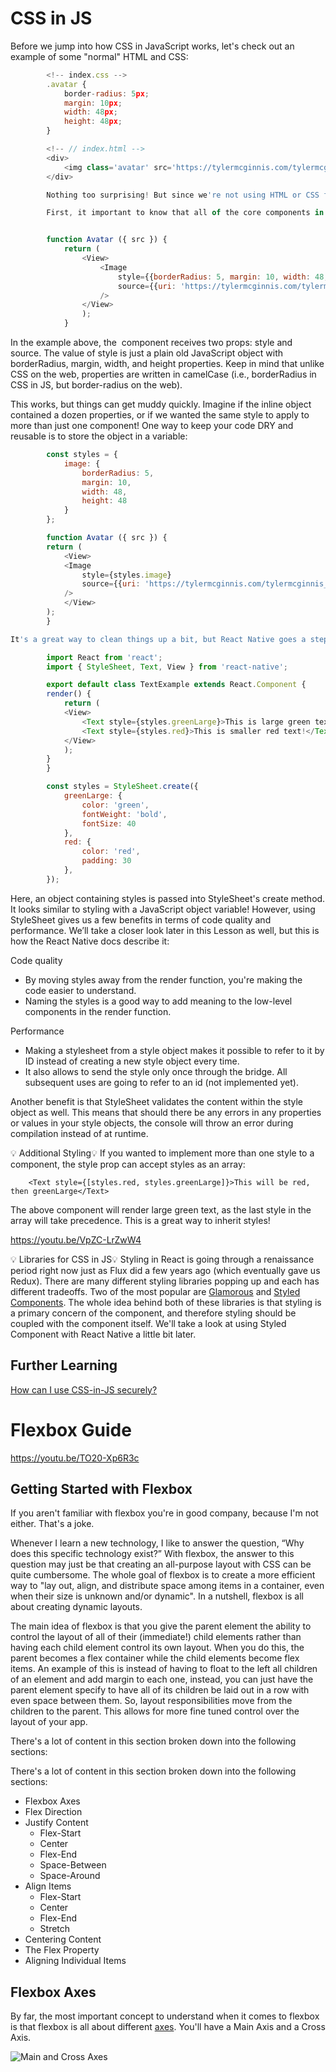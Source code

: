 # CSS in JS
Before we jump into how CSS in JavaScript works, let's check out an example of some "normal" HTML and CSS:

```javascript
        <!-- index.css -->
        .avatar {
            border-radius: 5px;
            margin: 10px;
            width: 48px;
            height: 48px;
        }

        <!-- // index.html -->
        <div>
            <img class='avatar' src='https://tylermcginnis.com/tylermcginnis_glasses-300.png' />
        </div>

        Nothing too surprising! But since we're not using HTML or CSS files to build mobile apps -- how would this look in React Native?

        First, it important to know that all of the core components in React Native can accept a prop named style. One way we can leverage this prop is to provide styling to components with inline JavaScript objects:


        function Avatar ({ src }) {
            return (
                <View>
                    <Image
                        style={{borderRadius: 5, margin: 10, width: 48, height: 48}}
                        source={{uri: 'https://tylermcginnis.com/tylermcginnis_glasses-300.png'}}
                    />
                </View>
                );
            }
```

In the example above, the <Image> component receives two props: style and source. The value of style is just a plain old JavaScript object with borderRadius, margin, width, and height properties. Keep in mind that unlike CSS on the web, properties are written in camelCase (i.e., borderRadius in CSS in JS, but border-radius on the web).

This works, but things can get muddy quickly. Imagine if the inline object contained a dozen properties, or if we wanted the same style to apply to more than just one component! One way to keep your code DRY and reusable is to store the object in a variable:

```javascript
        const styles = {
            image: {
                borderRadius: 5,
                margin: 10,
                width: 48,
                height: 48
            }
        };

        function Avatar ({ src }) {
        return (
            <View>
            <Image
                style={styles.image}
                source={{uri: 'https://tylermcginnis.com/tylermcginnis_glasses-300.png'}}
            />
            </View>
        );
        }

It's a great way to clean things up a bit, but React Native goes a step further with its StyleSheet API. Check out the following example:

        import React from 'react';
        import { StyleSheet, Text, View } from 'react-native';

        export default class TextExample extends React.Component {
        render() {
            return (
            <View>
                <Text style={styles.greenLarge}>This is large green text!</Text>
                <Text style={styles.red}>This is smaller red text!</Text>
            </View>
            );
        }
        }

        const styles = StyleSheet.create({
            greenLarge: {
                color: 'green',
                fontWeight: 'bold',
                fontSize: 40
            },
            red: {
                color: 'red',
                padding: 30
            },
        });
```

Here, an object containing styles is passed into StyleSheet's create method. It looks similar to styling with a JavaScript object variable! However, using StyleSheet gives us a few benefits in terms of code quality and performance. We’ll take a closer look later in this Lesson as well, but this is how the React Native docs describe it:

Code quality

* By moving styles away from the render function, you're making the code easier to understand.
* Naming the styles is a good way to add meaning to the low-level components in the render function.

Performance

* Making a stylesheet from a style object makes it possible to refer to it by ID instead of creating a new style object every time.
* It also allows to send the style only once through the bridge. All subsequent uses are going to refer to an id (not implemented yet).

Another benefit is that StyleSheet validates the content within the style object as well. This means that should there be any errors in any properties or values in your style objects, the console will throw an error during compilation instead of at runtime.

💡 Additional Styling💡
If you wanted to implement more than one style to a component, the style prop can accept styles as an array:

        <Text style={[styles.red, styles.greenLarge]}>This will be red, then greenLarge</Text>

The above <Text> component will render large green text, as the last style in the array will take precedence. This is a great way to inherit styles!

https://youtu.be/VpZC-LrZwW4

💡 Libraries for CSS in JS💡
Styling in React is going through a renaissance period right now just as Flux did a few years ago (which eventually gave us Redux). There are many different styling libraries popping up and each has different tradeoffs. Two of the most popular are <a href="https://github.com/styled-components/styled-components">Glamorous</a> and <a href="https://github.com/robinpowered/glamorous-native">Styled Components</a>. The whole idea behind both of these libraries is that styling is a primary concern of the component, and therefore styling should be coupled with the component itself. We'll take a look at using Styled Component with React Native a little bit later.

## Further Learning
<a href="">How can I use CSS-in-JS securely?</a>

# Flexbox Guide
https://youtu.be/TO20-Xp6R3c

## Getting Started with Flexbox
If you aren't familiar with flexbox you're in good company, because I'm not either. That's a joke.

Whenever I learn a new technology, I like to answer the question, “Why does this specific technology exist?” With flexbox, the answer to this question may just be that creating an all-purpose layout with CSS can be quite cumbersome. The whole goal of flexbox is to create a more efficient way to "lay out, align, and distribute space among items in a container, even when their size is unknown and/or dynamic". In a nutshell, flexbox is all about creating dynamic layouts.

The main idea of flexbox is that you give the parent element the ability to control the layout of all of their (immediate!) child elements rather than having each child element control its own layout. When you do this, the parent becomes a flex container while the child elements become flex items. An example of this is instead of having to float to the left all children of an element and add margin to each one, instead, you can just have the parent element specify to have all of its children be laid out in a row with even space between them. So, layout responsibilities move from the children to the parent. This allows for more fine tuned control over the layout of your app.

There's a lot of content in this section broken down into the following sections:

There's a lot of content in this section broken down into the following sections:

* Flexbox Axes
* Flex Direction
* Justify Content
    * Flex-Start
    * Center
    * Flex-End
    * Space-Between
    * Space-Around
* Align Items
    * Flex-Start
    * Center
    * Flex-End
    * Stretch
* Centering Content
* The Flex Property
* Aligning Individual Items

## Flexbox Axes
By far, the most important concept to understand when it comes to flexbox is that flexbox is all about different <a href="https://www.quora.com/What-is-the-plural-form-of-axis-1?redirected_qid=153694">axes<a>. You'll have a Main Axis and a Cross Axis.

![Main and Cross Axes](https://github.com/budostylz/ReactJS/blob/master/React%20Native/Styling%20%26%20Layout/main_cross_axes.PNG "Main and Cross Axes")











